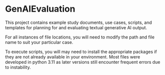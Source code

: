 # GenAIEvaluation
This project contains example study documents, use cases, scripts, and templates for planning for and evaluating textual generative AI output.

For all instances of file locations, you will need to modify the path and file name to suit your particular case.

To execute scripts, you will may need to install the appropriate packages if they are not already available in your environment.  Most files were developed in python 3.11 as later versions still encounter frequent errors due to instability.
